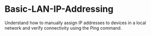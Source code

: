 # Basic-LAN-IP-Addressing
Understand how to manually assign IP addresses to devices in a local network and verify connectivity using the Ping command.

